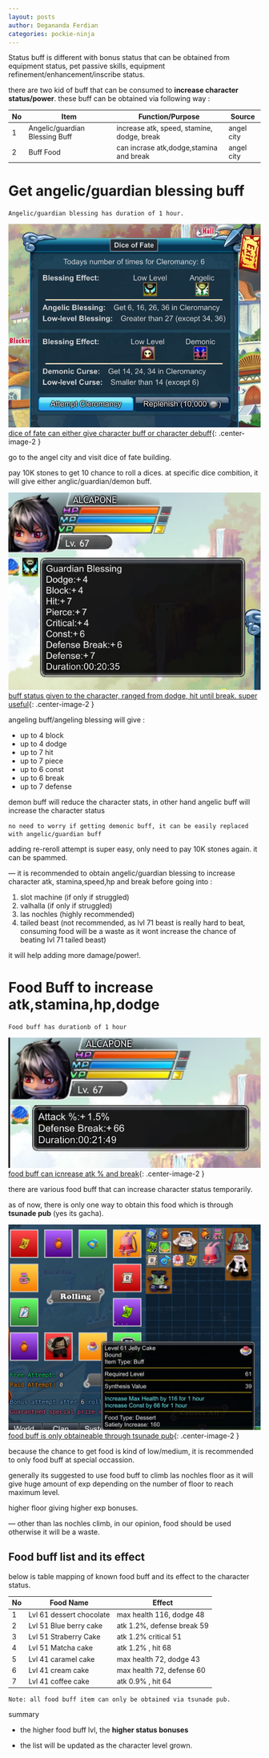 ```yaml
---
layout: posts
author: Degananda Ferdian
categories: pockie-ninja
---
```


Status buff is different with bonus status that can be obtained from equipment status, pet passive skills, equipment refinement/enhancement/inscribe status.

there are two kid of buff that can be consumed to **increase character status/power**. these buff can be obtained via following way :

| No | Item | Function/Purpose | Source | 
|----|----------|--------|--------|
| 1 | Angelic/guardian Blessing Buff | increase atk, speed, stamine, dodge, break | angel city |
| 2 | Buff Food |can incrase atk,dodge,stamina and break | angel city |

# Get angelic/guardian blessing buff

    Angelic/guardian blessing has duration of 1 hour.

![postimage80](/assets/images/pockieninja/buff1.jpg)
[dice of fate can either give character buff or character debuff](/assets/images/pockieninja/buff1.jpg){: .center-image-2 }

go to the angel city and visit dice of fate building. 

pay 10K stones to get 10 chance to roll a dices. at specific dice combition, it will give either anglic/guardian/demon buff.

![postimage80](/assets/images/pockieninja/buff2.jpg)
[buff status given to the character, ranged from dodge, hit until break. super useful](/assets/images/pockieninja/buff2.jpg){: .center-image-2 }


angeling buff/angeling blessing will give :

- up to 4 block
- up to 4 dodge
- up to 7 hit
- up to 7 piece
- up to 6 const
- up to 6 break
- up to 7 defense

demon buff will reduce the character stats, in other hand angelic buff will increase the character status

    no need to worry if getting demonic buff, it can be easily replaced with angelic/guardian buff

adding re-reroll attempt is super easy, only need to pay 10K stones again. it can be spammed. 

&mdash; it is recommended to obtain angelic/guardian blessing to increase character atk, stamina,speed,hp and break before going into :

1. slot machine (if only if struggled)
2. valhalla (if only if struggled)
3. las nochles (highly recommended)
4. tailed beast (not recommended, as lvl 71 beast is really hard to beat, consuming food will be a waste as it wont increase the chance of beating lvl 71 tailed beast)

it will help adding more damage/power!.

# Food Buff to increase atk,stamina,hp,dodge

    Food buff has durationb of 1 hour

![postimage80](/assets/images/pockieninja/buff3.jpg)
[food buff can icnrease atk % and break](/assets/images/pockieninja/buff3.jpg){: .center-image-2 }

there are various food buff that can increase character status temporarily.

as of now, there is only one way to obtain this food which is through **tsunade pub** (yes its gacha).

![postimage80](/assets/images/pockieninja/buff4.jpg)
[food buff is only obtaineable through tsunade pub](/assets/images/pockieninja/buff4.jpg){: .center-image-2 }

because the chance to get food is kind of low/medium, it is recommended to only food buff at special occassion.

generally its suggested to use food buff to climb las nochles floor as it will give huge amount of exp depending on the number of floor to reach maximum level.

higher floor giving higher exp bonuses.

&mdash; other than las nochles climb, in our opinion, food should be used otherwise it will be a waste.

## Food buff list and its effect

below is table mapping of known food buff and its effect to the character status.

| No | Food Name | Effect | 
|----|----------|--------|
| 1 | Lvl 61 dessert chocolate | max health 116, dodge 48 | 
| 2 | Lvl 51 Blue berry cake | atk 1.2%, defense break 59 | 
| 3 | Lvl 51 Straberry Cake| atk 1.2% critical 51 | 
| 4 | Lvl 51 Matcha cake |atk 1.2% , hit 68 | 
| 5 | Lvl 41 caramel cake | max health 72, dodge 43 | 
| 6 | Lvl 41 cream cake | max health 72, defense 60 | 
| 7 | Lvl 41 coffee cake | atk 0.9% , hit 64 | 

    Note: all food buff item can only be obtained via tsunade pub.

summary
- the higher food buff lvl, the **higher status bonuses**

* the list will be updated as the character level grown.